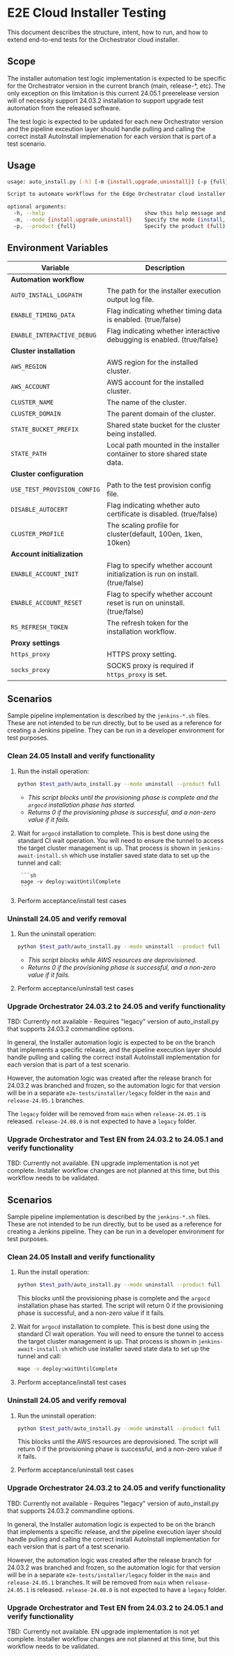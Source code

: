 # E2E Cloud Installer Testing

This document describes the structure, intent, how to run, and how to extend end-to-end tests for the Orchestrator cloud installer.

## Scope

The installer automation test logic implementation is expected to be specific for the Orchestrator version in the current branch (main, release-*, etc). The only exception on this limitation is this current 24.05.1 preerelease version will of necessity support 24.03.2 installation to support upgrade test automation from the released software.

The test logic is expected to be updated for each new Orchestrator version and the pipeline exceution layer should handle pulling and calling the correct install AutoInstall implemenation for each version that is part of a test scenario.

## Usage

```sh
usage: auto_install.py [-h] [-m {install,upgrade,uninstall}] [-p {full}]

Script to automate workflows for the Edge Orchestrator cloud installer within Jenkins E2E validation pipelines.

optional arguments:
  -h, --help                                show this help message and exit
  -m, --mode {install,upgrade,uninstall}    Specify the mode (install, upgrade, uninstall)
  -p, --product {full}                      Specify the product (full)
```

## Environment Variables

| Variable                   | Description                                                                   |
|----------------------------|-------------------------------------------------------------------------------|
| **Automation workflow**    |                                                                               |
| `AUTO_INSTALL_LOGPATH`     | The path for the installer execution output log file.                         |
| `ENABLE_TIMING_DATA`       | Flag indicating whether timing data is enabled. (true/false)                  |
| `ENABLE_INTERACTIVE_DEBUG` | Flag indicating whether interactive debugging is enabled. (true/false)        |
| **Cluster installation**   |                                                                               |
| `AWS_REGION`               | AWS region for the installed cluster.                                         |
| `AWS_ACCOUNT`              | AWS account for the installed cluster.                                        |
| `CLUSTER_NAME`             | The name of the cluster.                                                      |
| `CLUSTER_DOMAIN`           | The parent domain of the cluster.                                             |
| `STATE_BUCKET_PREFIX`      | Shared state bucket for the cluster being installed.                          |
| `STATE_PATH`               | Local path mounted in the installer container to store shared state data.     |
| **Cluster configuration**  |                                                                               |
| `USE_TEST_PROVISION_CONFIG`| Path to the test provision config file.                                       |
| `DISABLE_AUTOCERT`         | Flag indicating whether auto certificate is disabled. (true/false)            |
| `CLUSTER_PROFILE`          | The scaling profile for cluster(default, 100en, 1ken, 10ken)                  |
| **Account initialization** |                                                                               |
| `ENABLE_ACCOUNT_INIT`      | Flag to specify whether account initialization is run on install. (true/false)|
| `ENABLE_ACCOUNT_RESET`     | Flag to specify whether account reset is run on uninstall. (true/false)       |
| `RS_REFRESH_TOKEN`         | The refresh token for the installation workflow.                              |
| **Proxy settings**         |                                                                               |
| `https_proxy`              | HTTPS proxy setting.                                                          |
| `socks_proxy`              | SOCKS proxy is required if `https_proxy` is set.                              |

## Scenarios

Sample pipeline implementation is described by the `jenkins-*.sh` files. These are not intended to be run directly, but to be used as a reference for creating a Jenkins pipeline. They can be run in a developer environment for test purposes.

### Clean 24.05 Install and verify functionality

1. Run the install operation:

    ```sh
    python $test_path/auto_install.py --mode uninstall --product full
    ```

    * *This script blocks until the provisioning phase is complete and the `argocd` installation phase has started.*
    * *Returns 0 if the provisioning phase is successful, and a non-zero value if it fails.*

2. Wait for `argocd` installation to complete. This is best done using the standard CI wait operation. You will need to ensure the tunnel to access the target cluster management is up. That process is shown in `jenkins-await-install.sh` which use installer saved state data to set up the tunnel and call:

        ```sh
        mage -v deploy:waitUntilComplete
        ```

3. Perform acceptance/install test cases

### Uninstall 24.05 and verify removal

1. Run the uninstall operation:

    ```sh
    python $test_path/auto_install.py --mode uninstall --product full
    ```

    * *This script blocks while AWS resources are deprovisioned.*
    * *Returns 0 if the provisioning phase is successful, and a non-zero value if it fails.*

2. Perform acceptance/uninstall test cases

### Upgrade Orchestrator 24.03.2 to 24.05 and verify functionality

TBD: Currently not available - Requires "legacy" version of auto_install.py that supports 24.03.2 commandline options.

In general, the Installer automation logic is expected to be on the branch that implements a specific release, and the pipeline execution layer should handle pulling and calling the correct install AutoInstall implementation for each version that is part of a test scenario.

However, the automation logic was created after the release branch for 24.03.2 was branched and frozen, so the automation logic for that version will be in a separate `e2e-tests/installer/legacy` folder in the `main` and `release-24.05.1` branches.

The `legacy` folder will be removed from `main` when `release-24.05.1` is released. `release-24.08.0` is not expected to have a `legacy` folder.

### Upgrade Orchestrator and Test EN from 24.03.2 to 24.05.1 and verify functionality

TBD: Currently not available. EN upgrade implementation is not yet complete. Installer workflow changes are not planned at this time, but this workflow needs to be validated.

## Scenarios

Sample pipeline implementation is described by the `jenkins-*.sh` files. These are not intended to be run directly, but to be used as a reference for creating a Jenkins pipeline. They can be run in
a developer environment for test purposes.

### Clean 24.05 Install and verify functionality

1. Run the install operation:

    ```sh
    python $test_path/auto_install.py --mode uninstall --product full
    ```

    This blocks until the provisioning phase is complete and the `argocd` installation phase has started. The script will return 0 if the provisioning phase is successful, and a non-zero value if it fails.

2. Wait for `argocd` installation to complete. This is best done using the standard CI wait operation. You will need to ensure the tunnel to access the target cluster management is up. That process is shown in `jenkins-await-install.sh` which use installer saved state data to set up the tunnel and call:

    ```sh
    mage -v deploy:waitUntilComplete
    ```

3. Perform acceptance/install test cases

### Uninstall 24.05 and verify removal

1. Run the uninstall operation:

    ```sh
    python $test_path/auto_install.py --mode uninstall --product full
    ```

    This blocks until the AWS resources are deprovisioned. The script will return 0 if the provisioning phase is successful, and a non-zero value if it fails.

2. Perform acceptance/uninstall test cases

### Upgrade Orchestrator 24.03.2 to 24.05 and verify functionality

TBD: Currently not available - Requires "legacy" version of auto_install.py that supports 24.03.2 commandline options.

In general, the Installer automation logic is expected to be on the branch that implements a specific release, and the pipeline execution layer should handle pulling and calling the correct install AutoInstall implementation for each version that is part of a test scenario.

However, the automation logic was created after the release branch for 24.03.2 was branched and frozen, so the automation logic for that version will be in a separate `e2e-tests/installer/legacy` folder in the `main` and `release-24.05.1` branches. It will be removed from `main` when `release-24.05.1` is released. `release-24.08.0` is not expected to have a `legacy` folder.

### Upgrade Orchestrator and Test EN from 24.03.2 to 24.05.1 and verify functionality

TBD: Currently not available. EN upgrade implementation is not yet complete. Installer workflow changes are not planned at this time, but this workflow needs to be validated.
